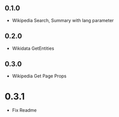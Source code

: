 ## 0.1.0

- Wikipedia Search, Summary with lang parameter

## 0.2.0

- Wikidata GetEntities

## 0.3.0

- Wikipedia Get Page Props

# 0.3.1

- Fix Readme

